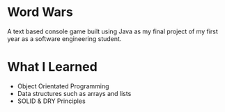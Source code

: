 # Word Wars

A text based console game built using Java as my final project of my first year as a software engineering student.

# What I Learned
* Object Orientated Programming
* Data structures such as arrays and lists
* SOLID & DRY Principles
